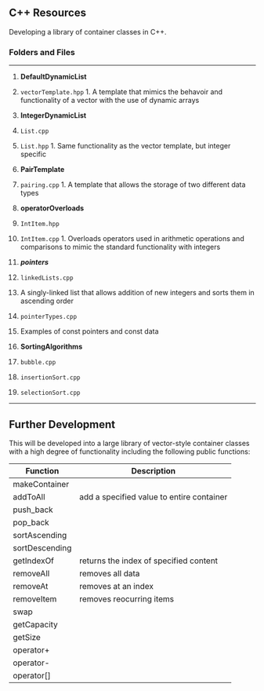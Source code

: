 ## C++ Resources 

Developing a library of container classes in C++.

### Folders and Files

----

1. **DefaultDynamicList**
  1. `vectorTemplate.hpp`
    1. A template that mimics the behavoir and functionality of a vector with the use of dynamic arrays

2. **IntegerDynamicList**
  1. `List.cpp`
  2. `List.hpp`
    1. Same functionality as the vector template, but integer specific
    
3. **PairTemplate**
  1. `pairing.cpp`
    1. A template that allows the storage of two different data types
    
4. **operatorOverloads**
  1. `IntItem.hpp`
  2. `IntItem.cpp`
    1. Overloads operators used in arithmetic operations and comparisons to mimic the standard functionality with integers
    
5. ***pointers***
 1. `linkedLists.cpp`
   1. A singly-linked list that allows addition of new integers and sorts them in ascending order
 2. `pointerTypes.cpp`
   1. Examples of const pointers and const data
    
6. **SortingAlgorithms**
  1. `bubble.cpp`
  2. `insertionSort.cpp`
  3. `selectionSort.cpp`
  
----

## Further Development

This will be developed into a large library of vector-style container classes with a high degree of functionality including the following public functions: 

Function       | Description
-------------  | -------------
makeContainer  |
addToAll       | add a specified value to entire container
push_back      | 
pop_back       | 
sortAscending  | 
sortDescending | 
getIndexOf     | returns the index of specified content
removeAll      | removes all data
removeAt       | removes at an index
removeItem     | removes reocurring items
swap           |
getCapacity    | 
getSize        | 
operator+      |
operator-      |
operator[]     |
